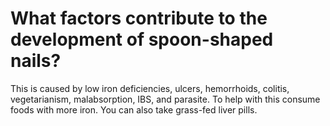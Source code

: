 # What factors contribute to the development of spoon-shaped nails?

This is caused by low iron deficiencies, ulcers, hemorrhoids, colitis, vegetarianism, malabsorption, IBS, and parasite. To help with this consume foods with more iron. You can also take grass-fed liver pills.